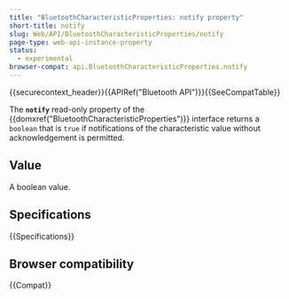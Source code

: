 ```yaml
---
title: "BluetoothCharacteristicProperties: notify property"
short-title: notify
slug: Web/API/BluetoothCharacteristicProperties/notify
page-type: web-api-instance-property
status:
  - experimental
browser-compat: api.BluetoothCharacteristicProperties.notify
---
```


{{securecontext_header}}{{APIRef("Bluetooth API")}}{{SeeCompatTable}}

The **`notify`** read-only property of the
{{domxref("BluetoothCharacteristicProperties")}} interface returns a
`boolean` that is `true` if notifications of the characteristic
value without acknowledgement is permitted.

## Value

A boolean value.

## Specifications

{{Specifications}}

## Browser compatibility

{{Compat}}
